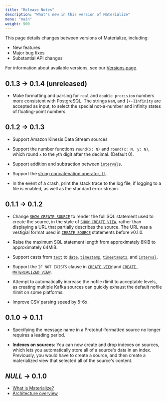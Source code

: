```yaml
---
title: "Release Notes"
description: "What's new in this version of Materialize"
menu: "main"
weight: 500
---
```


This page details changes between versions of Materialize, including:

- New features
- Major bug fixes
- Substantial API changes

For information about available versions, see our [Versions page](../versions).

<span id="v0.1.4"></span>
## 0.1.3 &rarr; 0.1.4 (unreleased)

- Make formatting and parsing for `real` and `double precision` numbers more
  consistent with PostgreSQL. The strings `NaN`, and `[+-]Infinity` are
  accepted as input, to select the special not-a-number and infinity states
  of floating-point numbers.

<span id="v0.1.3"></span>
## 0.1.2 &rarr; 0.1.3 

- Support Amazon Kinesis Data Stream sources

- Support the number functions `round(x: N)` and `round(x: N, y: N)`, which
  round `x` to the `y`th digit after the decimal. (Default 0).

- Support addition and subtraction between [`interval`]s.

- Support the [string concatenation operator, `||`](../sql/functions/#string).

- In the event of a crash, print the stack trace to the log file, if logging to
  a file is enabled, as well as the standard error stream.

<span id="v0.1.2"></span>
## 0.1.1 &rarr; 0.1.2

- Change [`SHOW CREATE SOURCE`] to render the full SQL statement used to create
  the source, in the style of [`SHOW CREATE VIEW`], rather than displaying a URL
  that partially describes the source. The URL was a vestigial format used in
  [`CREATE SOURCE`] statements before v0.1.0.

- Raise the maximum SQL statement length from approximately 8KiB to
  approximately 64MiB.

- Support casts from [`text`] to [`date`], [`timestamp`], [`timestamptz`], and
  [`interval`].

- Support the `IF NOT EXISTS` clause in [`CREATE VIEW`] and
  [`CREATE MATERIALIZED VIEW`].

- Attempt to automatically increase the nofile rlimit to acceptable levels, as
  creating multiple Kafka sources can quickly exhaust the default nofile rlimit
  on some platforms.

- Improve CSV parsing speed by 5-6x.

[`CREATE SOURCE`]: ../sql/create-source
[`SHOW CREATE SOURCE`]: ../sql/show-create-source
[`SHOW CREATE VIEW`]: ../sql/show-create-view
[`CREATE MATERIALIZED VIEW`]: ../sql/create-materialized-view
[`CREATE VIEW`]: ../sql/create-view
[`text`]: ../sql/types/text
[`date`]: ../sql/types/date
[`timestamp`]: ../sql/types/timestamp
[`timestamptz`]: ../sql/types/timestamptz
[`interval`]: ../sql/types/interval

<span id="v0.1.1"></span>
## 0.1.0 &rarr; 0.1.1

* Specifying the message name in a Protobuf-formatted source no longer requires
  a leading period.

- **Indexes on sources**: You can now create and drop indexes on sources, which
  lets you automatically store all of a source's data in an index. Previously,
  you would have to create a source, and then create a materialized view that
  selected all of the source's content.

<span id="v0.1.1"></span>
## _NULL_ &rarr; 0.1.0

- [What is Materialize?](../overview/what-is-materialize/)
- [Architecture overview](../overview/architecture/)
